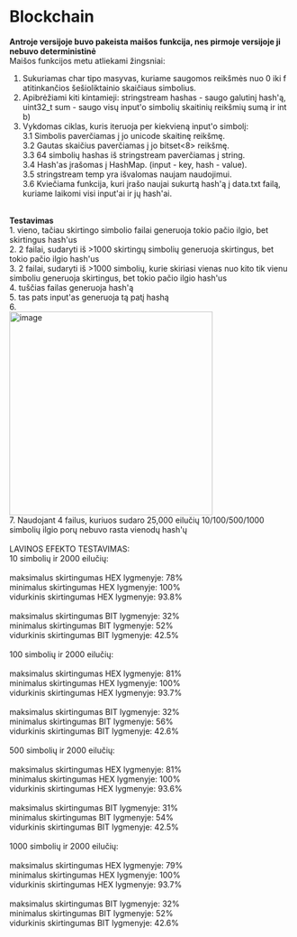 # Blockchain
<strong>Antroje versijoje buvo pakeista maišos funkcija, nes pirmoje versijoje ji nebuvo deterministinė</strong><br>
Maišos funkcijos metu atliekami žingsniai: <br>
1. Sukuriamas char tipo masyvas, kuriame saugomos reikšmės nuo 0 iki f atitinkančios šešioliktainio skaičiaus simbolius.<br>
2. Apibrėžiami kiti kintamieji: stringstream hashas - saugo galutinį hash'ą, uint32_t sum - saugo visų input'o simbolių skaitinių reikšmių sumą ir int b)<br>
3. Vykdomas ciklas, kuris iteruoja per kiekvieną input'o simbolį:<br>
   3.1 Simbolis paverčiamas į jo unicode skaitinę reikšmę.<br>
   3.2 Gautas skaičius paverčiamas į jo bitset<8> reikšmę.<br>
   3.3 64 simbolių hashas iš stringstream paverčiamas į string.<br>
   3.4 Hash'as įrašomas į HashMap. (input - key, hash - value).<br>
   3.5 stringstream temp yra išvalomas naujam naudojimui.<br>
   3.6 Kviečiama funkcija, kuri įrašo naujai sukurtą hash'ą į data.txt failą, kuriame laikomi visi input'ai ir jų hash'ai.<br>

<br>
<strong>Testavimas</strong><br>
1. vieno, tačiau skirtingo simbolio failai generuoja tokio pačio ilgio, bet skirtingus hash'us<br>
2. 2 failai, sudaryti iš >1000 skirtingų simbolių generuoja skirtingus, bet tokio pačio ilgio hash'us<br>
3. 2 failai, sudaryti iš >1000 simbolių, kurie skiriasi vienas nuo kito tik vienu simboliu generuoja skirtingus, bet tokio pačio ilgio hash'us<br>
4. tuščias failas generuoja hash'ą<br>
5. tas pats input'as generuoja tą patį hashą<br>
6.<br>
<img width="361" alt="image" src="https://github.com/VeronikaMack/Blockchain/assets/117922006/4777c00a-f1c4-42f5-8b93-61112c1d9e0f"><br>
7. Naudojant 4 failus, kuriuos sudaro 25,000 eilučių 10/100/500/1000 simbolių ilgio porų nebuvo rasta vienodų hash'ų<br>
<br>
LAVINOS EFEKTO TESTAVIMAS:<br>
10 simbolių ir 2000 eilučių:<br>
<br>
maksimalus skirtingumas HEX lygmenyje: 78%<br>
minimalus skirtingumas HEX lygmenyje: 100%<br>
vidurkinis skirtingumas HEX lygmenyje: 93.8%<br>
<br>
maksimalus skirtingumas BIT lygmenyje: 32%<br>
minimalus skirtingumas BIT lygmenyje: 52%<br>
vidurkinis skirtingumas BIT lygmenyje: 42.5%<br>
<br>
100 simbolių ir 2000 eilučių:<br>
<br>
maksimalus skirtingumas HEX lygmenyje: 81%<br>
minimalus skirtingumas HEX lygmenyje: 100%<br>
vidurkinis skirtingumas HEX lygmenyje: 93.7%<br>
<br>
maksimalus skirtingumas BIT lygmenyje: 32%<br>
minimalus skirtingumas BIT lygmenyje: 56%<br>
vidurkinis skirtingumas BIT lygmenyje: 42.6%<br>
<br>
500 simbolių ir 2000 eilučių:<br>
<br>
maksimalus skirtingumas HEX lygmenyje: 81%<br>
minimalus skirtingumas HEX lygmenyje: 100%<br>
vidurkinis skirtingumas HEX lygmenyje: 93.6%<br>
<br>
maksimalus skirtingumas BIT lygmenyje: 31%<br>
minimalus skirtingumas BIT lygmenyje: 54%<br>
vidurkinis skirtingumas BIT lygmenyje: 42.5%<br>
<br>
1000 simbolių ir 2000 eilučių:<br>
<br>
maksimalus skirtingumas HEX lygmenyje: 79%<br>
minimalus skirtingumas HEX lygmenyje: 100%<br>
vidurkinis skirtingumas HEX lygmenyje: 93.7%<br>
<br>
maksimalus skirtingumas BIT lygmenyje: 32%<br>
minimalus skirtingumas BIT lygmenyje: 52%<br>
vidurkinis skirtingumas BIT lygmenyje: 42.6%<br>
<br>


